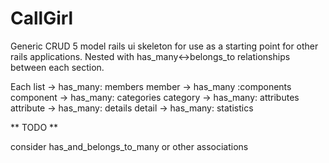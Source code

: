 # CallGirl
Generic CRUD 5 model rails ui skeleton for use as a starting point for other rails applications. Nested with has_many&lt;->belongs_to relationships between each section. 

Each 
list -> has_many: members
member -> has_many :components
component -> has_many: categories
category -> has_many: attributes 
attribute -> has_many: details
 detail -> has_many: statistics
 
 ** TODO **
 
 consider has_and_belongs_to_many or other associations
 
